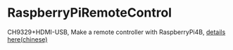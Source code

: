 # RaspberryPiRemoteControl
CH9329+HDMI-USB,
Make a remote controller with RaspberryPi4B,
[details here(chinese)](http://xlydsg.github.io/2020/04/30/%E6%A0%91%E8%8E%93%E6%B4%BE%E5%81%9A%E7%9A%84%E8%BF%9C%E7%A8%8B%E6%9C%8D%E5%8A%A1%E5%99%A8%E7%9B%91%E6%8E%A7/)
